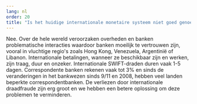 ```yaml
---
lang: nl
order: 20
title: "Is het huidige internationale monetaire systeem niet goed genoeg?"
---
```


Nee. Over de hele wereld veroorzaken overheden en banken problematische interacties waardoor banken moeilijk te vertrouwen zijn, vooral in vluchtige regio's zoals Hong Kong, Venezuela, Argentinië of Libanon. Internationale betalingen, wanneer ze beschikbaar zijn en werken, zijn traag, duur en onzeker. Internationale SWIFT-draden duren vaak 1-5 dagen. Correspondente banken rekenen vaak tot 3% en sinds de veranderingen in het bankwezen sinds 9/11 en 2008, hebben veel landen beperkte correspondentbanken. De verliezen door internationale draadfraude zijn erg groot en we hebben een betere oplossing om deze problemen te verminderen.
